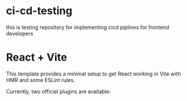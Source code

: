 # ci-cd-testing
this is testing repository for implementing cicd piplines for frontend developers 

# React + Vite

This template provides a minimal setup to get React working in Vite with HMR and some ESLint rules.

Currently, two official plugins are available:

